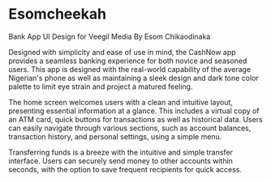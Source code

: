 # Esomcheekah
Bank App UI Design for Veegil Media
By Esom Chikaodinaka

Designed with simplicity and ease of use in mind, the CashNow app provides a seamless banking experience for both novice and seasoned users. This app is designed with the real-world capability of the average Nigerian's phone as well as maintaining a sleek design and dark tone color palette to limit eye strain and project a matured feeling.

The home screen welcomes users with a clean and intuitive layout, presenting essential information at a glance. This includes a virtual copy of an ATM card, quick buttons for transactions as well as historical data. Users can easily navigate through various sections, such as account balances, transaction history, and personal settings, using a simple menu.

Transferring funds is a breeze with the intuitive and simple transfer interface. Users can securely send money to other accounts within seconds, with the option to save frequent recipients for quick access.
